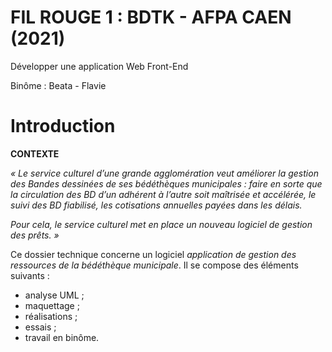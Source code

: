 # FIL ROUGE 1 : BDTK - AFPA CAEN (2021)
Développer une application Web Front-End

Binôme : Beata - Flavie

# Introduction

**CONTEXTE**

_« Le service culturel d’une grande agglomération veut améliorer la gestion des Bandes dessinées de ses bédéthèques municipales : faire en sorte que la circulation des BD d’un adhérent à l’autre soit maîtrisée et accélérée, le suivi des BD fiabilisé, les cotisations annuelles payées dans les délais._

_Pour cela, le service culturel met en place un nouveau logiciel de gestion des prêts. »_

Ce dossier technique concerne un logiciel _application de gestion des ressources de la bédéthèque municipale_. Il se compose des éléments suivants :

- analyse UML ;
- maquettage ;
- réalisations ;
- essais ;
- travail en binôme.

